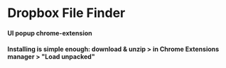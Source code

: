 # Dropbox File Finder
#### UI popup chrome-extension

#### Installing is simple enough: download & unzip > in Chrome Extensions manager > "Load unpacked"
